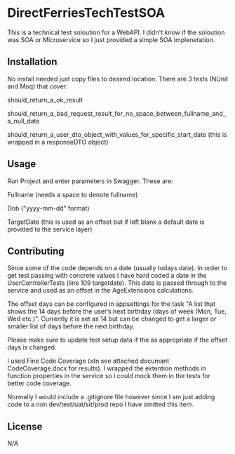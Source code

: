 # DirectFerriesTechTestSOA

This is a technical test soloution for a WebAPI. I didn't know if the soloution was SOA or Microservice so I just provided a simple SOA implenetation.

## Installation

No install needed just copy files to desired location. There are 3 tests (NUnit and Moq) that cover:

should_return_a_ok_result

should_return_a_bad_request_result_for_no_space_between_fullname_and_a_null_date

should_return_a_user_dto_object_with_values_for_specific_start_date (this is wrapped in a responseDTO object)

## Usage

Run Project and enter parameters in Swagger. These are:

Fullname (needs a space to denote fullname)

Dob ("yyyy-mm-dd" format)

TargetDate (this is used as an offset but if left blank a default date is provided to the service layer)

## Contributing

Since some of the code depends on a date (usually todays date). In order to get test passing with concrete values I have hard coded a date in the UserControllerTests (line 109 targetdate). 
This date is passed through to the service and used as an offset in the AgeExtensions calculations.

The offset days can be configured in appsettings for the task "A list that shows the 14 days before the user’s next birthday (days of week (Mon, Tue, Wed etc.)".
Currently it is set as 14 but can be changed to get a larger or smaller list of days before the next birthday.

Please make sure to update test setup data if the as appropriate if the offset days is changed.

I used Fine Code Coverage (xtn see attached documant CodeCoverage.docx for results). I wrapped the extention methods in function properties in the service so i could mock them in the tests for better code coverage.

Normally I would include a .gitignore file however since I am just adding code to a non dev/test/uat/sit/prod repo I have omitted this item.

## License

N/A
